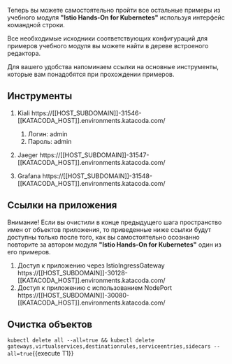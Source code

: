 Теперь вы можете самостоятельно пройти все остальные примеры из учебного модуля **"Istio Hands-On for Kubernetes"** используя интерфейс командной строки. 

Все необходимые исходники соответствующих конфигураций для примеров учебного модуля вы можете найти в дереве встроеного редактора. 

Для вашего удобства напоминаем ссылки на основные инструменты, которые вам понадобятся при прохождении примеров.

## Инструменты

1. Kiali https://[[HOST_SUBDOMAIN]]-31546-[[KATACODA_HOST]].environments.katacoda.com/

    1. Логин: admin
    1. Пароль: admin

1. Jaeger https://[[HOST_SUBDOMAIN]]-31547-[[KATACODA_HOST]].environments.katacoda.com/
1. Grafana https://[[HOST_SUBDOMAIN]]-31548-[[KATACODA_HOST]].environments.katacoda.com/

## Ссылки на приложения

Внимание! Если вы очистили в конце предыдущего шага пространство имен от объектов приложения, то приведенные ниже ссылки будут доступны только после того, как вы самостоятельно осознанно повторите за автором модуля **"Istio Hands-On for Kubernetes"** один из его примеров.

1. Доступ к приложению через IstioIngressGateway https://[[HOST_SUBDOMAIN]]-30128-[[KATACODA_HOST]].environments.katacoda.com/
1. Доступ к приложению с использованием NodePort https://[[HOST_SUBDOMAIN]]-30080-[[KATACODA_HOST]].environments.katacoda.com/

## Очистка объектов

`kubectl delete all --all=true && kubectl delete gateways,virtualservices,destinationrules,serviceentries,sidecars --all=true`{{execute T1}}
